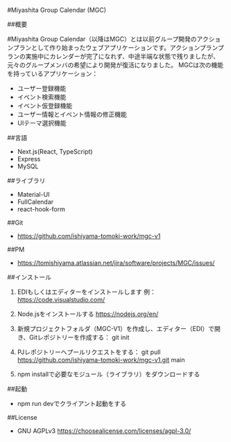#Miyashita Group Calendar (MGC)

##概要

#Miyashita Group Calendar（以降はMGC）とは以前グループ開発のアクションプランとして作り始まったウェブアプリケーションです。アクションプランプランの実施中にカレンダーが完了になれず、中途半端な状態で残りましたが、元々のグループメンバの希望により開発が復活になりました。
MGCは次の機能を持っているアプリケーション：
- ユーザー登録機能
- イベント検索機能
- イベント仮登録機能
- ユーザー情報とイベント情報の修正機能
- UIテーマ選択機能


##言語
- Next.js(React, TypeScript)
- Express
- MySQL


##ライブラリ
- Material-UI
- FullCalendar
- react-hook-form


##Git
- https://github.com/ishiyama-tomoki-work/mgc-v1


##PM
- https://tomishiyama.atlassian.net/jira/software/projects/MGC/issues/


##インストール
1. EDIもしくはエディターをインストールします
例：https://code.visualstudio.com/

2. Node.jsをインストールする
https://nodejs.org/en/

3. 新規プロジェクトフォルダ（MGC-V1）を作成し、エディター（EDI）で開き、Gitレポジトリーを作成する：
git init

4. PJレポジトリーへプールリクエストをする：
git pull https://github.com/ishiyama-tomoki-work/mgc-v1.git  main

5. npm installで必要なモジュール（ライブラリ）をダウンロードする


##起動
- npm run devでクライアント起動をする


##License
- GNU AGPLv3
https://choosealicense.com/licenses/agpl-3.0/
